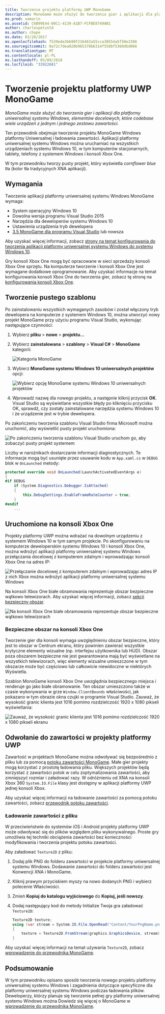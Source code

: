 ```yaml
---
title: Tworzenie projektu platformy UWP MonoGame
description: MonoGame może służyć do tworzenia gier i aplikacji dla platformy uniwersalnej systemu Windows, elementów docelowych, które codebase wiele urządzeń z jednym i jednego zestawu zawartości.
ms.prod: xamarin
ms.assetid: C6B99E44-00C1-4139-A1B7-FCFBE8749AB1
author: charlespetzold
ms.author: chape
ms.date: 03/28/2017
ms.openlocfilehash: f539ede3bb90f216463a55cca30554a5f50e2386
ms.sourcegitcommit: 0a72c7dea020b965378b6314f558bf5360dbd066
ms.translationtype: MT
ms.contentlocale: pl-PL
ms.lasthandoff: 05/09/2018
ms.locfileid: "33922681"
---
```

# <a name="creating-a-monogame-uwp-project"></a>Tworzenie projektu platformy UWP MonoGame

_MonoGame może służyć do tworzenia gier i aplikacji dla platformy uniwersalnej systemu Windows, elementów docelowych, które codebase wiele urządzeń z jednym i jednego zestawu zawartości._

Ten przewodnik obejmuje tworzenie projektu MonoGame Windows platformy Uniwersalnej i ładowania zawartości. Aplikacji platformy uniwersalnej systemu Windows można uruchamiać na wszystkich urządzeniach systemu Windows 10, w tym komputerów stacjonarnych, tablety, telefony z systemem Windows i konsoli Xbox One.

W tym przewodniku tworzy pusty projekt, który wyświetla *cornflower blue* tła (kolor tła tradycyjnych XNA aplikacji).

## <a name="requirements"></a>Wymagania

Tworzenie aplikacji platformy uniwersalnej systemu Windows MonoGame wymaga:

- System operacyjny Windows 10
- Dowolna wersja programu Visual Studio 2015
- Narzędzia dla deweloperów systemu Windows 10
- Ustawienia urządzenia tryb dewelopera
- [3.5 MonoGame dla programu Visual Studio](http://www.monogame.net/2016/03/17/monogame-3-5/) lub nowsza

Aby uzyskać więcej informacji, zobacz [strony na temat konfigurowania do tworzenia aplikacji platformy uniwersalnej systemu Windows do systemu Windows 10](https://msdn.microsoft.com/windows/uwp/get-started/get-set-up).

Gry konsoli Xbox One mogą być opracowane w sieci sprzedaży konsoli Xbox One sprzętu. Na komputerze tworzenie i konsoli Xbox One jest wymagane dodatkowe oprogramowanie. Aby uzyskać informacje na temat konfigurowania konsoli Xbox One do tworzenia gier, zobacz tę stronę na [konfigurowania konsoli Xbox One](https://msdn.microsoft.com/windows/uwp/xbox-apps/index).

## <a name="creating-an-empty-template"></a>Tworzenie pustego szablonu

Po zainstalowaniu wszystkich wymaganych zasobów i został włączony tryb dewelopera na komputerze z systemem Windows 10, można utworzyć nowy projekt MonoGame przy użyciu programu Visual Studio, wykonując następujące czynności:

1. Wybierz **pliku** > **nowe** > **projektu...**
1. Wybierz **zainstalowana** > **szablony** > **Visual C#** > **MonoGame** kategorii: 

    ![](uwp-images/image1.png "Kategoria MonoGame")

1. Wybierz **MonoGame systemu Windows 10 uniwersalnych projektów** opcji: 

    ![](uwp-images/image2.png "Wybierz opcję MonoGame systemu Windows 10 uniwersalnych projektów")

1. Wprowadź nazwę dla nowego projektu, a następnie kliknij przycisk **OK**.
Visual Studio są wyświetlane wszystkie błędy po kliknięciu przycisku OK, sprawdź, czy zostały zainstalowane narzędzia systemu Windows 10 i że urządzenie jest w trybie dewelopera.

Po zakończeniu tworzenia szablonu Visual Studio firma Microsoft można uruchomić, aby wyświetlić pusty projekt uruchomiona:

![](uwp-images/image3.png "Po zakończeniu tworzenia szablonu Visual Studio uruchom go, aby zobaczyć pusty projekt systemem")

Liczby w narożnikach dostarczanie informacji diagnostycznych. Te informacje mogą być usunięte przez usuwanie kodu w `App.xaml.cs` w `DEBUG` blok w `OnLaunched` metody:


```csharp
protected override void OnLaunched(LaunchActivatedEventArgs e)
{
#if DEBUG
    if (System.Diagnostics.Debugger.IsAttached)
    {
        this.DebugSettings.EnableFrameRateCounter = true;
    }
#endif
    ...
```

## <a name="running-on-xbox-one"></a>Uruchomione na konsoli Xbox One

Projekty platformy UWP można wdrażać na dowolnym urządzeniu z systemem Windows 10 w tym samym projekcie. Po skonfigurowaniu na komputerze deweloperskim systemu Windows 10 i konsoli Xbox One, można wdrożyć aplikacji platformy uniwersalnej systemu Windows przełączania docelowej z komputerem zdalnym i wprowadzając konsoli Xbox One na adres IP:

![](uwp-images/remote.png "Przełączanie docelowej z komputerem zdalnym i wprowadzając adres IP z nich Xbox można wdrożyć aplikacji platformy uniwersalnej systemu Windows")

Na konsoli Xbox One białe obramowania reprezentuje obszar bezpieczne wątkowo telewizorach. Aby uzyskać więcej informacji, zobacz [sekcji bezpieczny obszar](#Safe_Area_on_Xbox_One).

![](uwp-images/safearea.png "Na konsoli Xbox One białe obramowania reprezentuje obszar bezpieczne wątkowo telewizorach")

### <a name="safe-area-on-xbox-one"></a>Bezpieczne obszar na konsoli Xbox One

Tworzenie gier dla konsoli wymaga uwzględnieniu obszar bezpieczne, który jest to obszar w Centrum ekranu, który powinien zawierać wszystkie krytyczne elementy wizualne (np. interfejsu użytkownika lub HUD). Obszar poza obszarem bezpieczne nie jest gwarantowana mają być wyświetlane na wszystkich telewizorach, więc elementy wizualne umieszczone w tym obszarze może być częściowo lub całkowicie niewidoczne w niektórych Wyświetla.

Szablon MonoGame konsoli Xbox One uwzględnia bezpiecznego miejsca i renderuje go jako białe obramowanie. Ten obszar umieszczono także w czasie wykonywania w grze `Window.ClientBounds` właściwości, jak pokazano w tym obrazie okna czujki w programie Visual Studio. Zauważ, że wysokość granic klienta jest 1016 pomimo rozdzielczość 1920 x 1080 pikseli wyświetlania:

![](uwp-images/clientbounds.png "Zauważ, że wysokość granic klienta jest 1016 pomimo rozdzielczość 1920 x 1080 pikseli ekranu")

## <a name="referencing-content-in-uwp-projects"></a>Odwołanie do zawartości w projekty platformy UWP

Zawartość w projektach MonoGame można odwoływać się bezpośrednio z pliku lub za pomocą [potoku zawartości MonoGame](~/graphics-games/cocossharp/content-pipeline/index.md). Małe gier projekty mogą korzystać z prostotę ładowania pliku. Większych projektów będą korzystać z zawartości potok w celu zoptymalizowania zawartości, aby zmniejszyć rozmiar i załadować razy. W odróżnieniu od XNA na konsoli Xbox 360 `System.IO.File` klasy jest dostępny w aplikacji platformy UWP jednej konsoli Xbox.

Aby uzyskać więcej informacji na ładowanie zawartości za pomocą potoku zawartości, zobacz [przewodnik potoku zawartości](~/graphics-games/cocossharp/content-pipeline/index.md). 

### <a name="loading-content-from-file"></a>Ładowanie zawartości z pliku

W przeciwieństwie do systemów iOS i Android projekty platformy UWP może odwoływać się do plików względem pliku wykonywalnego. Proste gry umożliwia tej techniki obciążenia zawartości bez konieczności modyfikowania i tworzenia projektu potoku zawartości.

Aby załadować `Texture2D` z pliku:

1. Dodaj plik PNG do folderu zawartości w projekcie platformy uniwersalnej systemu Windows. Dodawanie zawartości do folderu zawartości jest Konwencji XNA i MonoGame.
1. Kliknij prawym przyciskiem myszy na nowo dodanych PNG i wybierz polecenie Właściwości.
1. Zmień **Kopiuj do katalogu wyjściowego** do **Kopiuj, jeśli nowszy**.
1. Dodaj następujący kod do metody Initialize Twoja gra załadować `Texture2D`:

    ```csharp
    Texture2D texture;
    using (var stream = System.IO.File.OpenRead("Content/YourPngName.png"))
    {
        texture = Texture2D.FromStream(graphics.GraphicsDevice, stream);
    }
    ```

Aby uzyskać więcej informacji na temat używania `Texture2D`, zobacz [wprowadzenie do przewodnika MonoGame](~/graphics-games/monogame/introduction/index.md).

## <a name="summary"></a>Podsumowanie

W tym przewodniku opisano sposób tworzenia nowego projektu platformy uniwersalnej systemu Windows i zagadnienia dotyczące specyficzne dla platformy uniwersalnej systemu Windows podczas ładowania plików. Deweloperzy, którzy planuje się tworzenie pełnej gry platformy uniwersalnej systemu Windows można Dowiedz się więcej o MonoGame w [wprowadzenie do przewodnika MonoGame](~/graphics-games/monogame/introduction/index.md).

